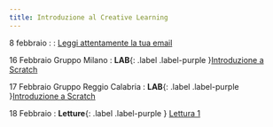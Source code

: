```yaml
---
title: Introduzione al Creative Learning 
---
```


8 febbraio 
: : [Leggi attentamente la tua email](#)


16 Febbraio Gruppo Milano
: **LAB**{: .label .label-purple }[Introduzione a Scratch](#)


17 Febbraio Gruppo Reggio Calabria
: **LAB**{: .label .label-purple }[Introduzione a Scratch](#)

18 Febbraio
: **Letture**{: .label .label-purple } [Lettura 1](#)

